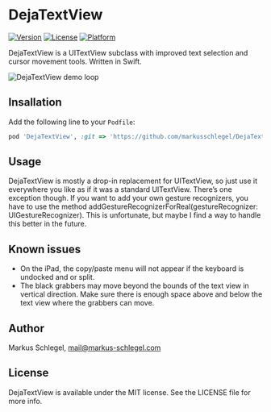# DejaTextView

[![Version](https://img.shields.io/cocoapods/v/DejaTextView.svg?style=flat)](http://cocoapods.org/pods/DejaTextView)
[![License](https://img.shields.io/cocoapods/l/DejaTextView.svg?style=flat)](http://cocoapods.org/pods/DejaTextView)
[![Platform](https://img.shields.io/cocoapods/p/DejaTextView.svg?style=flat)](http://cocoapods.org/pods/DejaTextView)

DejaTextView is a UITextView subclass with improved text selection and cursor movement tools. Written in Swift.

![DejaTextView demo loop](http://markusschlegel.github.io/DejaTextView.gif)

## Insallation

Add the following line to your `Podfile`:

```ruby
pod 'DejaTextView', :git => 'https://github.com/markusschlegel/DejaTextView.git'
```

## Usage

DejaTextView is mostly a drop-in replacement for UITextView, so just use it everywhere you like as if it was a standard UITextView. There’s one exception though. If you want to add your own gesture recognizers, you have to use the method addGestureRecognizerForReal(gestureRecognizer: UIGestureRecognizer). This is unfortunate, but maybe I find a way to handle this better in the future.

## Known issues

* On the iPad, the copy/paste menu will not appear if the keyboard is undocked and or split.
* The black grabbers may move beyond the bounds of the text view in vertical direction. Make sure there is enough space above and below the text view where the grabbers can move.

## Author

Markus Schlegel, mail@markus-schlegel.com

## License

DejaTextView is available under the MIT license. See the LICENSE file for more info.
